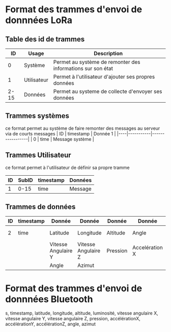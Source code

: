 # Format des trammes d'envoi de donnnées LoRa

## Table des id de trammes


| ID   | Usage       | Description                                                  |
|------|-------------|--------------------------------------------------------------|
| 0    | Système     | Permet au système de remonter des informations sur son état  |
| 1    | Utilisateur | Permet à l'utilisateur d'ajouter ses propres données         |
| 2-15 | Données     | Permet au systeme de collecte d'envoyer ses données          |


## Trammes systèmes
ce format permet au système de faire remonter des messages au serveur via de courts messages
| ID | timestamp | Donnée 1        |
|----|-----------|-----------------|
| 0  | time      | Message système |

## Trammes Utilisateur

ce format permet à l'utilisateur de définir sa propre tramme

| ID | SubID | timestamp | Données |
|----|-------|-----------|---------|
| 1  | 0-15  | time      | Message |

## Trammes de données

| ID  | timestamp | Donnée               | Donnée                | Donnée                | Donnée         | Donnée        |  Donnée              |
|-----|-----------|----------------------|-----------------------|-----------------------|----------------|---------------|----------------------|
| 2   | time      | Latitude             | Longitude             | Altitude              | Angle          | luminosite    | Vitesse Angulaire X  |
|     |           | Vitesse Angulaire Y  | Vitesse Angulaire Z   | Pression              | Accelération X | Accelération Y| Accelération Z       | 
|     |           | Angle                | Azimut                |                       |                |               |                      |



# Format des trammes d'envoi de donnnées Bluetooth

s, timestamp, latitude, longitude, altitude, luminosité, vitesse angulaire X, vitesse angulaire Y, vitesse angulaire Z, pression, accélérationX, accélérationY, accélérationZ, angle, azimut